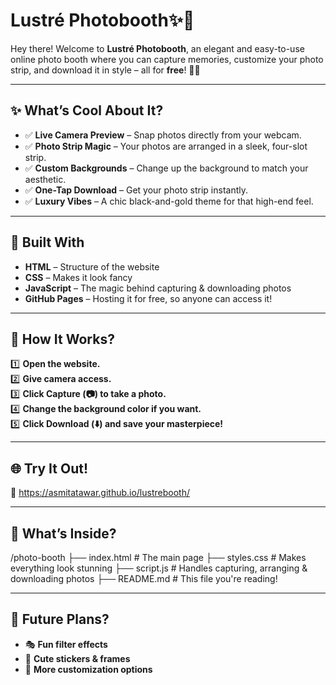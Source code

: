 # Lustré Photobooth✨📸
Hey there! Welcome to **Lustré Photobooth**, an elegant and easy-to-use online photo booth where you can capture memories, customize your photo strip, and download it in style – all for **free**! 🖤💛  

---

## ✨ What’s Cool About It?  
- ✅ **Live Camera Preview** – Snap photos directly from your webcam.  
- ✅ **Photo Strip Magic** – Your photos are arranged in a sleek, four-slot strip.  
- ✅ **Custom Backgrounds** – Change up the background to match your aesthetic.  
- ✅ **One-Tap Download** – Get your photo strip instantly.  
- ✅ **Luxury Vibes** – A chic black-and-gold theme for that high-end feel.  

---

## 🔧 Built With  
- **HTML** – Structure of the website  
- **CSS** – Makes it look fancy  
- **JavaScript** – The magic behind capturing & downloading photos  
- **GitHub Pages** – Hosting it for free, so anyone can access it!  

---

## 📸 How It Works?  
1️⃣ **Open the website.**  
2️⃣ **Give camera access.**  
3️⃣ **Click Capture (📷) to take a photo.**  
4️⃣ **Change the background color if you want.**  
5️⃣ **Click Download (⬇️) and save your masterpiece!**  

---

## 🌐 Try It Out!  
🔗 https://asmitatawar.github.io/lustrebooth/

---

## 📁 What’s Inside?
/photo-booth
├── index.html # The main page
├── styles.css # Makes everything look stunning
├── script.js # Handles capturing, arranging & downloading photos
├── README.md # This file you're reading!

---

## 🚀 Future Plans?  
- 🎭 **Fun filter effects**  
- 🎀 **Cute stickers & frames**  
- 🎨 **More customization options**  
